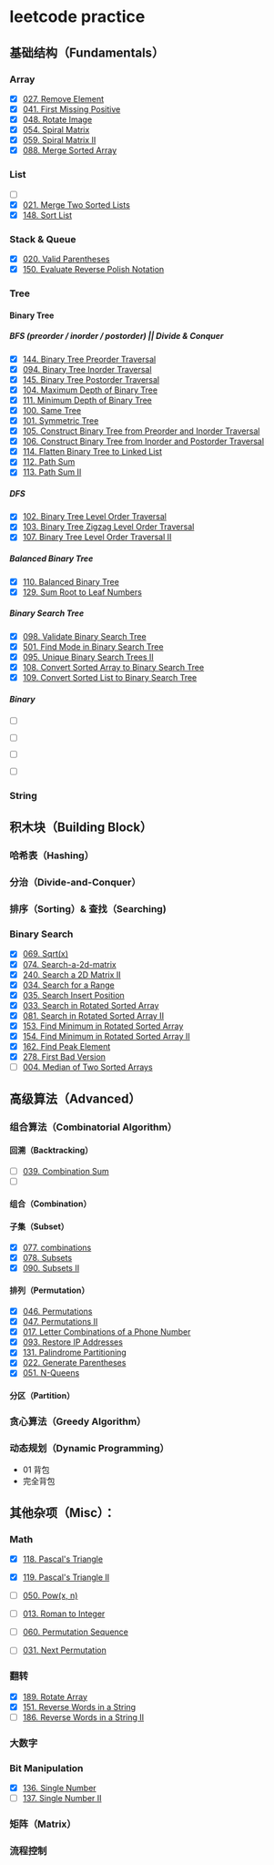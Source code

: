 # leetcode practice

## 基础结构（Fundamentals）

### Array
- [x] [027. Remove Element](http://oj.leetcode.com/problems/remove-element/)
- [x] [041. First Missing Positive](http://oj.leetcode.com/problems/first-missing-positive/)
- [x] [048. Rotate Image](https://leetcode.com/problems/rotate-image/)
- [x] [054. Spiral Matrix](http://oj.leetcode.com/problems/spiral-matrix/)
- [x] [059. Spiral Matrix II](http://oj.leetcode.com/problems/spiral-matrix-ii/)
- [x] [088. Merge Sorted Array](http://oj.leetcode.com/problems/merge-sorted-array/)

### List
- [ ] [ ](http://oj.leetcode.com/problems/remove-nth-node-from-end-of-list/)
- [x] [021. Merge Two Sorted Lists](http://oj.leetcode.com/problems/merge-two-sorted-lists/)
- [x] [148. Sort List](http://oj.leetcode.com/problems/sort-list/)

### Stack & Queue
- [x] [020. Valid Parentheses](http://oj.leetcode.com/problems/valid-parentheses/)
- [x] [150. Evaluate Reverse Polish Notation](http://oj.leetcode.com/problems/evaluate-reverse-polish-notation/)
### Tree
#### Binary Tree
##### BFS (preorder / inorder / postorder) || Divide & Conquer
- [x] [144. Binary Tree Preorder Traversal](http://oj.leetcode.com/problems/binary-tree-preorder-traversal/)
- [x] [094. Binary Tree Inorder Traversal](http://oj.leetcode.com/problems/binary-tree-inorder-traversal/)
- [x] [145. Binary Tree Postorder Traversal](http://oj.leetcode.com/problems/binary-tree-postorder-traversal/)
- [x] [104. Maximum Depth of Binary Tree](http://oj.leetcode.com/problems/maximum-depth-of-binary-tree/)
- [x] [111. Minimum Depth of Binary Tree](http://oj.leetcode.com/problems/minimum-depth-of-binary-tree/)
- [x] [100. Same Tree](http://oj.leetcode.com/problems/same-tree/)
- [x] [101. Symmetric Tree](http://oj.leetcode.com/problems/symmetric-tree/)
- [x] [105. Construct Binary Tree from Preorder and Inorder Traversal](http://oj.leetcode.com/problems/construct-binary-tree-from-preorder-and-inorder-traversal/)
- [x] [106. Construct Binary Tree from Inorder and Postorder Traversal](http://oj.leetcode.com/problems/construct-binary-tree-from-inorder-and-postorder-traversal/)
- [x] [114. Flatten Binary Tree to Linked List](http://oj.leetcode.com/problems/flatten-binary-tree-to-linked-list/)
- [x] [112. Path Sum](http://oj.leetcode.com/problems/path-sum/)
- [x] [113. Path Sum II](http://oj.leetcode.com/problems/path-sum-ii/)

##### DFS
- [x] [102. Binary Tree Level Order Traversal](http://oj.leetcode.com/problems/binary-tree-level-order-traversal/)
- [x] [103. Binary Tree Zigzag Level Order Traversal](http://oj.leetcode.com/problems/binary-tree-zigzag-level-order-traversal/)
- [x] [107. Binary Tree Level Order Traversal II](http://oj.leetcode.com/problems/binary-tree-level-order-traversal-ii/)

##### Balanced Binary Tree
- [x] [110. Balanced Binary Tree](http://oj.leetcode.com/problems/balanced-binary-tree/)
- [x] [129. Sum Root to Leaf Numbers](http://oj.leetcode.com/problems/sum-root-to-leaf-numbers/)

##### Binary Search Tree
- [x] [098. Validate Binary Search Tree](http://oj.leetcode.com/problems/validate-binary-search-tree/)
- [x] [501. Find Mode in Binary Search Tree](https://leetcode.com/problems/find-mode-in-binary-search-tree/)
- [x] [095. Unique Binary Search Trees II](http://oj.leetcode.com/problems/unique-binary-search-trees-ii/)
- [x] [108. Convert Sorted Array to Binary Search Tree](http://oj.leetcode.com/problems/convert-sorted-array-to-binary-search-tree/)
- [x] [109. Convert Sorted List to Binary Search Tree](http://oj.leetcode.com/problems/convert-sorted-list-to-binary-search-tree/)

##### Binary 

- [ ] [ ](http://oj.leetcode.com/problems/recover-binary-search-tree/)
- [ ] [ ](http://oj.leetcode.com/problems/binary-tree-maximum-path-sum/)
- [ ] [ ](http://oj.leetcode.com/problems/populating-next-right-pointers-in-each-node/)
- [ ] [ ](http://oj.leetcode.com/problems/populating-next-right-pointers-in-each-node-ii/)


### String

## 积木块（Building Block）
### 哈希表（Hashing）
### 分治（Divide-and-Conquer）
### 排序（Sorting）& 查找（Searching)
### Binary Search
- [x] [069. Sqrt(x)](http://oj.leetcode.com/problems/sqrtx/)
- [x] [074. Search-a-2d-matrix](http://oj.leetcode.com/problems/search-a-2d-matrix/)
- [x] [240. Search a 2D Matrix II](https://leetcode.com/problems/search-a-2d-matrix-ii/)
- [x] [034. Search for a Range](https://leetcode.com/problems/search-for-a-range/)
- [x] [035. Search Insert Position](http://oj.leetcode.com/problems/search-insert-position/)
- [x] [033. Search in Rotated Sorted Array](http://oj.leetcode.com/problems/search-in-rotated-sorted-array/)
- [x] [081. Search in Rotated Sorted Array II](http://oj.leetcode.com/problems/search-in-rotated-sorted-array-ii/)
- [x] [153. Find Minimum in Rotated Sorted Array](https://leetcode.com/problems/find-minimum-in-rotated-sorted-array/)
- [x] [154. Find Minimum in Rotated Sorted Array II](https://leetcode.com/problems/find-minimum-in-rotated-sorted-array-ii/)
- [x] [162. Find Peak Element](https://leetcode.com/problems/find-peak-element/)
- [x] [278. First Bad Version](https://leetcode.com/problems/first-bad-version/)
- [ ] [004. Median of Two Sorted Arrays](http://oj.leetcode.com/problems/median-of-two-sorted-arrays/)
## 高级算法（Advanced）

### 组合算法（Combinatorial Algorithm）

#### 回溯（Backtracking）
- [ ] [039. Combination Sum](http://oj.leetcode.com/problems/combination-sum/)
- [ ] [ ](http://oj.leetcode.com/problems/combination-sum-ii/)

#### 组合（Combination）

#### 子集（Subset）
- [x] [077. combinations](http://oj.leetcode.com/problems/combinations/)
- [x] [078. Subsets](https://leetcode.com/problems/subsets/)
- [x] [090. Subsets II](https://leetcode.com/problems/subsets-ii/)

#### 排列（Permutation）
- [x] [046. Permutations](http://oj.leetcode.com/problems/permutations/)
- [x] [047. Permutations II](http://oj.leetcode.com/problems/permutations-ii/)
- [x] [017. Letter Combinations of a Phone Number](https://leetcode.com/problems/letter-combinations-of-a-phone-number/)
- [x] [093. Restore IP Addresses](http://oj.leetcode.com/problems/restore-ip-addresses/)
- [x] [131. Palindrome Partitioning](https://leetcode.com/problems/palindrome-partitioning/)
- [x] [022. Generate Parentheses](http://oj.leetcode.com/problems/generate-parentheses/)
- [x] [051. N-Queens](https://leetcode.com/problems/n-queens/description/)

#### 分区（Partition）

### 贪心算法（Greedy Algorithm）

### 动态规划（Dynamic Programming）
- 01 背包
- 完全背包

## 其他杂项（Misc）：

### Math

- [x] [118. Pascal's Triangle](http://oj.leetcode.com/problems/pascals-triangle/)
- [x] [119. Pascal's Triangle II](http://oj.leetcode.com/problems/pascals-triangle-ii/)
- [ ] [050. Pow(x, n)](http://oj.leetcode.com/problems/powx-n/)
- [ ] [013. Roman to Integer](http://oj.leetcode.com/problems/roman-to-integer/)

- [ ] [060. Permutation Sequence](https://leetcode.com/problems/permutation-sequence/)
- [ ] [031. Next Permutation](https://leetcode.com/problems/next-permutation/)

### 翻转
- [x] [189. Rotate Array](https://leetcode.com/problems/rotate-array/)
- [x] [151. Reverse Words in a String](https://leetcode.com/problems/reverse-words-in-a-string/)
- [ ] [186. Reverse Words in a String II](https://leetcode.com/problems/reverse-words-in-a-string-ii/)

### 大数字

### Bit Manipulation

- [x] [136. Single Number](http://oj.leetcode.com/problems/single-number/)
- [ ] [137. Single Number II](http://oj.leetcode.com/problems/single-number-ii/)

### 矩阵（Matrix）

### 流程控制

